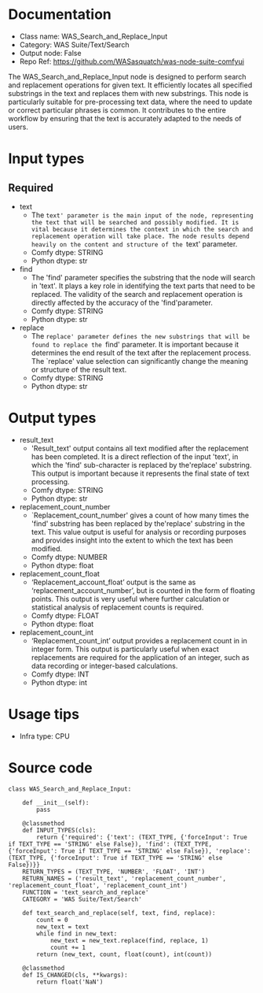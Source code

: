 # Documentation
- Class name: WAS_Search_and_Replace_Input
- Category: WAS Suite/Text/Search
- Output node: False
- Repo Ref: https://github.com/WASasquatch/was-node-suite-comfyui

The WAS_Search_and_Replace_Input node is designed to perform search and replacement operations for given text. It efficiently locates all specified substrings in the text and replaces them with new substrings. This node is particularly suitable for pre-processing text data, where the need to update or correct particular phrases is common. It contributes to the entire workflow by ensuring that the text is accurately adapted to the needs of users.

# Input types
## Required
- text
    - The `text' parameter is the main input of the node, representing the text that will be searched and possibly modified. It is vital because it determines the context in which the search and replacement operation will take place. The node results depend heavily on the content and structure of the `text' parameter.
    - Comfy dtype: STRING
    - Python dtype: str
- find
    - The 'find' parameter specifies the substring that the node will search in 'text'. It plays a key role in identifying the text parts that need to be replaced. The validity of the search and replacement operation is directly affected by the accuracy of the 'find'parameter.
    - Comfy dtype: STRING
    - Python dtype: str
- replace
    - The `replace' parameter defines the new substrings that will be found to replace the `find' parameter. It is important because it determines the end result of the text after the replacement process. The `replace' value selection can significantly change the meaning or structure of the result text.
    - Comfy dtype: STRING
    - Python dtype: str

# Output types
- result_text
    - 'Result_text' output contains all text modified after the replacement has been completed. It is a direct reflection of the input 'text', in which the 'find' sub-character is replaced by the'replace' substring. This output is important because it represents the final state of text processing.
    - Comfy dtype: STRING
    - Python dtype: str
- replacement_count_number
    - `Replacement_count_number' gives a count of how many times the 'find' substring has been replaced by the'replace' substring in the text. This value output is useful for analysis or recording purposes and provides insight into the extent to which the text has been modified.
    - Comfy dtype: NUMBER
    - Python dtype: float
- replacement_count_float
    - ‘Replacement_account_float’ output is the same as ‘replacement_account_number’, but is counted in the form of floating points. This output is very useful where further calculation or statistical analysis of replacement counts is required.
    - Comfy dtype: FLOAT
    - Python dtype: float
- replacement_count_int
    - ‘Replacement_count_int’ output provides a replacement count in in integer form. This output is particularly useful when exact replacements are required for the application of an integer, such as data recording or integer-based calculations.
    - Comfy dtype: INT
    - Python dtype: int

# Usage tips
- Infra type: CPU

# Source code
```
class WAS_Search_and_Replace_Input:

    def __init__(self):
        pass

    @classmethod
    def INPUT_TYPES(cls):
        return {'required': {'text': (TEXT_TYPE, {'forceInput': True if TEXT_TYPE == 'STRING' else False}), 'find': (TEXT_TYPE, {'forceInput': True if TEXT_TYPE == 'STRING' else False}), 'replace': (TEXT_TYPE, {'forceInput': True if TEXT_TYPE == 'STRING' else False})}}
    RETURN_TYPES = (TEXT_TYPE, 'NUMBER', 'FLOAT', 'INT')
    RETURN_NAMES = ('result_text', 'replacement_count_number', 'replacement_count_float', 'replacement_count_int')
    FUNCTION = 'text_search_and_replace'
    CATEGORY = 'WAS Suite/Text/Search'

    def text_search_and_replace(self, text, find, replace):
        count = 0
        new_text = text
        while find in new_text:
            new_text = new_text.replace(find, replace, 1)
            count += 1
        return (new_text, count, float(count), int(count))

    @classmethod
    def IS_CHANGED(cls, **kwargs):
        return float('NaN')
```